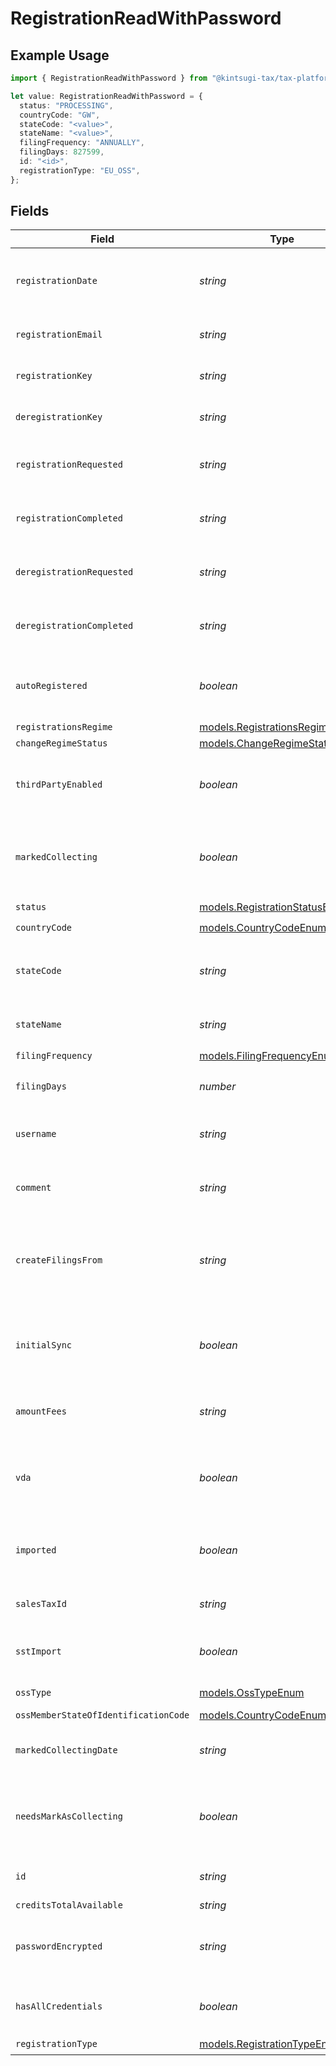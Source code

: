 # RegistrationReadWithPassword

## Example Usage

```typescript
import { RegistrationReadWithPassword } from "@kintsugi-tax/tax-platform-sdk/models";

let value: RegistrationReadWithPassword = {
  status: "PROCESSING",
  countryCode: "GW",
  stateCode: "<value>",
  stateName: "<value>",
  filingFrequency: "ANNUALLY",
  filingDays: 827599,
  id: "<id>",
  registrationType: "EU_OSS",
};
```

## Fields

| Field                                                                             | Type                                                                              | Required                                                                          | Description                                                                       |
| --------------------------------------------------------------------------------- | --------------------------------------------------------------------------------- | --------------------------------------------------------------------------------- | --------------------------------------------------------------------------------- |
| `registrationDate`                                                                | *string*                                                                          | :heavy_minus_sign:                                                                | The date when the registration was created. Format: YYYY-MM-DD.                   |
| `registrationEmail`                                                               | *string*                                                                          | :heavy_minus_sign:                                                                | Email address associated with the registration.                                   |
| `registrationKey`                                                                 | *string*                                                                          | :heavy_minus_sign:                                                                | A unique key assigned to the registration.                                        |
| `deregistrationKey`                                                               | *string*                                                                          | :heavy_minus_sign:                                                                | A unique key assigned for deregistration.                                         |
| `registrationRequested`                                                           | *string*                                                                          | :heavy_minus_sign:                                                                | Timestamp when the registration was requested.                                    |
| `registrationCompleted`                                                           | *string*                                                                          | :heavy_minus_sign:                                                                | Timestamp when the registration was completed.                                    |
| `deregistrationRequested`                                                         | *string*                                                                          | :heavy_minus_sign:                                                                | Timestamp when deregistration was requested.                                      |
| `deregistrationCompleted`                                                         | *string*                                                                          | :heavy_minus_sign:                                                                | Timestamp when the deregistration was completed.                                  |
| `autoRegistered`                                                                  | *boolean*                                                                         | :heavy_minus_sign:                                                                | Indicates whether the registration was completed automatically.                   |
| `registrationsRegime`                                                             | [models.RegistrationsRegimeEnum](../models/registrationsregimeenum.md)            | :heavy_minus_sign:                                                                | N/A                                                                               |
| `changeRegimeStatus`                                                              | [models.ChangeRegimeStatusEnum](../models/changeregimestatusenum.md)              | :heavy_minus_sign:                                                                | N/A                                                                               |
| `thirdPartyEnabled`                                                               | *boolean*                                                                         | :heavy_minus_sign:                                                                | Indicates whether third-party access is enabled for this registration.            |
| `markedCollecting`                                                                | *boolean*                                                                         | :heavy_minus_sign:                                                                | Indicates whether the  registration is marked as collecting in shopify            |
| `status`                                                                          | [models.RegistrationStatusEnum](../models/registrationstatusenum.md)              | :heavy_check_mark:                                                                | N/A                                                                               |
| `countryCode`                                                                     | [models.CountryCodeEnum](../models/countrycodeenum.md)                            | :heavy_check_mark:                                                                | N/A                                                                               |
| `stateCode`                                                                       | *string*                                                                          | :heavy_check_mark:                                                                | The state/province code where the registration applies.                           |
| `stateName`                                                                       | *string*                                                                          | :heavy_check_mark:                                                                | The name of the state/province.                                                   |
| `filingFrequency`                                                                 | [models.FilingFrequencyEnum](../models/filingfrequencyenum.md)                    | :heavy_check_mark:                                                                | N/A                                                                               |
| `filingDays`                                                                      | *number*                                                                          | :heavy_check_mark:                                                                | The number of days before the filing deadline.                                    |
| `username`                                                                        | *string*                                                                          | :heavy_minus_sign:                                                                | Username for accessing tax registration details.                                  |
| `comment`                                                                         | *string*                                                                          | :heavy_minus_sign:                                                                | Additional comments related to the registration.                                  |
| `createFilingsFrom`                                                               | *string*                                                                          | :heavy_minus_sign:                                                                | The date from which filings should be created.<br/>        should start (YYYY-MM-DD). |
| `initialSync`                                                                     | *boolean*                                                                         | :heavy_minus_sign:                                                                | Indicates whether an initial synchronization should be performed.                 |
| `amountFees`                                                                      | *string*                                                                          | :heavy_minus_sign:                                                                | The amount of fees associated with the registration.                              |
| `vda`                                                                             | *boolean*                                                                         | :heavy_minus_sign:                                                                | Indicates whether a Voluntary Disclosure Agreement (VDA) applies.                 |
| `imported`                                                                        | *boolean*                                                                         | :heavy_minus_sign:                                                                | Whether the registration was imported from another system.                        |
| `salesTaxId`                                                                      | *string*                                                                          | :heavy_minus_sign:                                                                | The sales tax ID associated with the registration.                                |
| `sstImport`                                                                       | *boolean*                                                                         | :heavy_minus_sign:                                                                | Indicates whether the registration is an SST Import.                              |
| `ossType`                                                                         | [models.OssTypeEnum](../models/osstypeenum.md)                                    | :heavy_minus_sign:                                                                | Type of OSS registration.                                                         |
| `ossMemberStateOfIdentificationCode`                                              | [models.CountryCodeEnum](../models/countrycodeenum.md)                            | :heavy_minus_sign:                                                                | N/A                                                                               |
| `markedCollectingDate`                                                            | *string*                                                                          | :heavy_minus_sign:                                                                | The date when the registration was marked as collecting.                          |
| `needsMarkAsCollecting`                                                           | *boolean*                                                                         | :heavy_minus_sign:                                                                | Indicates whether the registration needs to be marked as collecting.              |
| `id`                                                                              | *string*                                                                          | :heavy_check_mark:                                                                | The unique identifier for the registration.                                       |
| `creditsTotalAvailable`                                                           | *string*                                                                          | :heavy_minus_sign:                                                                | N/A                                                                               |
| `passwordEncrypted`                                                               | *string*                                                                          | :heavy_minus_sign:                                                                | Encrypted password for accessing the registration,<br/>        if applicable.     |
| `hasAllCredentials`                                                               | *boolean*                                                                         | :heavy_minus_sign:                                                                | Indicates if all required credentials are present.                                |
| `registrationType`                                                                | [models.RegistrationTypeEnum](../models/registrationtypeenum.md)                  | :heavy_check_mark:                                                                | N/A                                                                               |